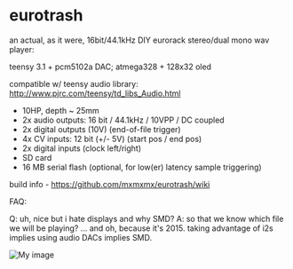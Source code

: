 eurotrash
=========

an actual, as it were, 16bit/44.1kHz DIY eurorack stereo/dual mono wav player:

teensy 3.1 + pcm5102a DAC; atmega328 + 128x32 oled

compatible w/ teensy audio library: http://www.pjrc.com/teensy/td_libs_Audio.html

- 10HP, depth ~ 25mm
- 2x audio outputs: 16 bit / 44.1kHz / 10VPP / DC coupled
- 2x digital outputs (10V) (end-of-file trigger)
- 4x CV inputs: 12 bit (+/- 5V) (start pos / end pos)
- 2x digital inputs (clock left/right)
- SD card
- 16 MB serial flash (optional, for low(er) latency sample triggering)

build info - https://github.com/mxmxmx/eurotrash/wiki

FAQ:

Q:  uh, nice but i hate displays and why SMD?
A:  so that we know which file we will be playing? ... and oh, because it's 2015. taking advantage of i2s implies using audio DACs implies SMD.

![My image](https://farm8.staticflickr.com/7556/15847752621_464320a658_b.jpg)
